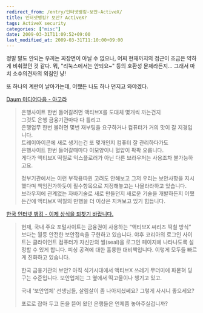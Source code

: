 ```yaml
---
redirect_from: /entry/인터넷뱅킹-보안-ActiveX/
title: 인터넷뱅킹? 보안? ActiveX?
tags: ActiveX security
categories: ["misc"]
date: 2009-03-31T11:09:52+09:00
last_modified_at: 2009-03-31T11:10:00+09:00
---
```

정말 말도 안되는 우끼는 짜장면이 아닐 수 없으나, 어찌 현재까지의 접근이
조금은 약하게 비춰졌던 것 같다. 뭐, "리눅스에서는 안되요~" 등의 호환성
문제라든지... 그래서 마치 소수의견자의 외침인 냥!  
  
또 하나의 계란이 날아가는데, 어쨌든 나도 하나 던지고 와야겠다.  
  
[Daum 미디어다음 - 아고라](http://agora.media.daum.net/petition/view?id=69984)

> 은행사이트 한번 들어갈려면 액티브X를 도대체 몇개씩 까는건지  
> 그것도 은행 금융기관마다 다 틀리고  
> 은행업무 한번 볼려면 몇번 재부팅을 요구하거나 컴퓨터가 거의 맛이 갈 지경입니다.  
> 트레이아이콘에 새로 생기는건 또 몇개인지 컴퓨터 잘 관리하다가도  
> 은행사이트 한번 들어갈때마다 이모양이니 혈압이 팍팍 오릅니다.  
> 게다가 액티브X 떡칠로 익스플로러가 아닌 다른 브라우저는 사용조차 불가능하고요.  
>   
> 정부기관에서는 이런 부작용따윈 고려도 안해보고 그저 우리는 보안사항을 지시했다며 책임전가하듯이 필수항목으로 지정해놓고는 나몰라라하고 있습니다.  
> 브라우저에 관계없는 자바기술로 새로 만들던지 새로운 기술을 개발하든지 어쨌든간에 액티브X 떡칠의 만행을 더 이상은 지켜보고 있기 힘듭니다.

[한국 인터넷 뱅킹 - 이제 상식을 되찾기 바랍니다.](http://openweb.or.kr/?p=1028)

> 현재, 국내 주요 포털사이트는 금융권이 사용하는 “액티브X 씨리즈 떡칠
> 방식” 보다는 월등 안전한 보안접속을 구현하고 있습니다. 야후 코리아의
> 로그인 사이트는 클라이언트 컴퓨터가 자신만의 씰(seal)을 로그인 페이지에
> 나타나도록 설정할 수 있게 합니다. 피싱 공격에 대한 훌륭한 대비책입니다.
> 이렇게 모두들 빠르게 진화하고 있습니다.  
>   
> 한국 금융기관의 보안? 아직 석기시대에서 액티브X 쓰레기 무더미에 파뭍혀
> 딩구는 수준입니다. 보안업체는 그 옆에서 떡고물이나 챙기고 있고.  
>   
> 국내 ‘보안업체’ 선생님들, 살림살이 좀 나아지셨쎄요? 그렇게 사시니 좋으세요?  
>   
> 포로로 잡아 두고 돈을 뜯어 왔던 은행들은 언제쯤 놓아주실겁니까?  

